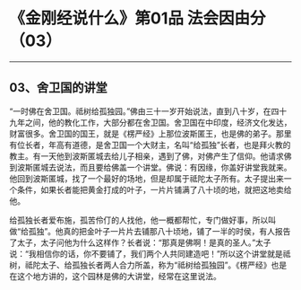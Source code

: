 # 《金刚经说什么》第01品 法会因由分（03）

------

## 03、舍卫国的讲堂

“一时佛在舍卫国。祗树给孤独园。”佛由三十一岁开始说法，直到八十岁，在四十九年之间，他的教化工作，大部分都在舍卫国。舍卫国在中印度，经济文化发达，财富很多。舍卫国的国王，就是《楞严经》上那位波斯匿王，也是佛的弟子。那里有位长者，年高有道德，是舍卫国一个大财主，名叫“给孤独”长者，也是拜火教的教主。有一天他到波斯匿城去给儿子相亲，遇到了佛，对佛产生了信仰。他请求佛到波斯匿城去说法，而且要给佛盖一个讲堂。佛说：有因缘，你盖好讲堂我就来。他回到波斯匿城，找了一个最好的场地，但是却属于祗陀太子所有。太子提出来一个条件，如果长者能把黄金打成的叶子，一片片铺满了八十顷的地，就把这地卖给他。

给孤独长者爱布施，孤苦伶仃的人找他，他一概都帮忙，专门做好事，所以叫做“给孤独”。他真的把金叶子一片片去铺那八十顷地，铺了一半的时侯，有人报告了太子，太子问他为什么这样作？长者说：“那真是佛啊！是真的圣人。”太子说：“我相信你的话，你不要铺了，我们两个人共同建造吧！”所以这个讲堂就是祗树，祗陀太子、给孤独长者两人合力所盖，称为“祗树给孤独园”。《楞严经》也是在这个地方讲的，这个园林是佛的大讲堂，经常在这里说法。

